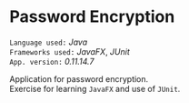 Password Encryption
===================

`Language used:` _Java_  
`Frameworks used:` _JavaFX_, _JUnit_  
`App. version:` *0.11.14.7*  

Application for password encryption.  
Exercise for learning `JavaFX` and use of `JUnit`.  


